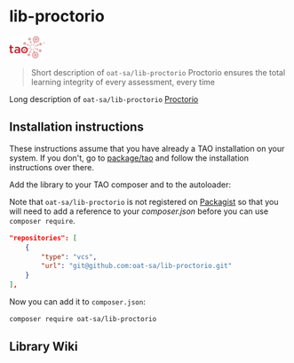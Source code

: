 # lib-proctorio

![TAO Logo](https://github.com/oat-sa/taohub-developer-guide/raw/master/resources/tao-logo.png)



> Short description of `oat-sa/lib-proctorio`
>Proctorio ensures the total learning integrity of every assessment, every time

Long description of `oat-sa/lib-proctorio`
[Proctorio](https://proctorio.com/)

## Installation instructions

These instructions assume that you have already a TAO installation on your system. If you don't, go to
[package/tao](https://github.com/oat-sa/package-tao) and follow the installation instructions over there.

Add the library to your TAO composer and to the autoloader:

Note that `oat-sa/lib-proctorio` is not registered on [Packagist](https://packagist.org/) so that you will need to add
a reference to your _composer.json_ before you can use `composer require`.
```json
"repositories": [
    {
        "type": "vcs",
        "url": "git@github.com:oat-sa/lib-proctorio.git"
    }
],
```
Now you can add it to `composer.json`:
```bash
composer require oat-sa/lib-proctorio
```
## Library Wiki
